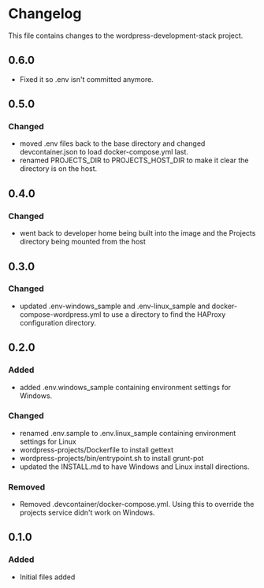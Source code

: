 # Changelog

This file contains changes to the wordpress-development-stack project.

## 0.6.0

- Fixed it so .env isn't committed anymore.

## 0.5.0

### Changed

- moved .env files back to the base directory and changed 
  devcontainer.json to load docker-compose.yml last.
- renamed PROJECTS_DIR to PROJECTS_HOST_DIR to make it clear the 
  directory is on the host.

## 0.4.0

### Changed

- went back to developer home being built into the image and the Projects directory being mounted from 
  the host
  
## 0.3.0

### Changed

- updated .env-windows_sample and .env-linux_sample and docker-compose-wordpress.yml to use a directory to find
  the HAProxy configuration directory.

## 0.2.0

### Added

- added .env.windows_sample containing environment settings for Windows.

### Changed

- renamed .env.sample to .env.linux_sample containing environment settings for Linux
- wordpress-projects/Dockerfile to install gettext
- wordpress-projects/bin/entrypoint.sh to install grunt-pot
- updated the INSTALL.md to have Windows and Linux install directions.

### Removed

- Removed .devcontainer/docker-compose.yml. Using this to override the projects service didn't work on Windows.

## 0.1.0

### Added

- Initial files added
